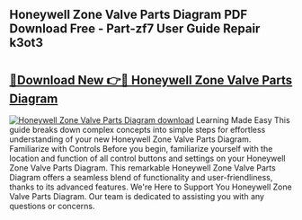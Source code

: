 ## Honeywell Zone Valve Parts Diagram PDF Download Free - Part-zf7 User Guide Repair k3ot3

# <h2><a href="http://dfjpn3s.blite.top/?on=Honeywell+Zone+Valve+Parts+Diagram">🔗Download New 👉🔴 Honeywell Zone Valve Parts Diagram</a></h2>

[![Honeywell Zone Valve Parts Diagram download](https://i.imgur.com/lujVjoI.png)](http://dfjpn3s.blite.top/?on=Honeywell+Zone+Valve+Parts+Diagram)
Learning Made Easy This guide breaks down complex concepts into simple steps for effortless understanding of your new Honeywell Zone Valve Parts Diagram. Familiarize with Controls Before you begin, familiarize yourself with the location and function of all control buttons and settings on your Honeywell Zone Valve Parts Diagram. This remarkable Honeywell Zone Valve Parts Diagram offers a seamless blend of functionality and user-friendliness, thanks to its advanced features. We're Here to Support You Honeywell Zone Valve Parts Diagram. Our team is dedicated to assisting you with any questions or concerns.
